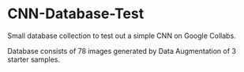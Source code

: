 # CNN-Database-Test

Small database collection to test out a simple CNN on Google Collabs.

Database consists of 78 images generated by Data Augmentation of 3 starter samples.
